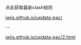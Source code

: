 点此获取最新clash规则

[iwjis.github.io/updata-pac/](http://iwjis.github.io/updata-pac/)


--


[iwjis.github.io/updata-pac/2.html](http://iwjis.github.io/updata-pac/2.html)


